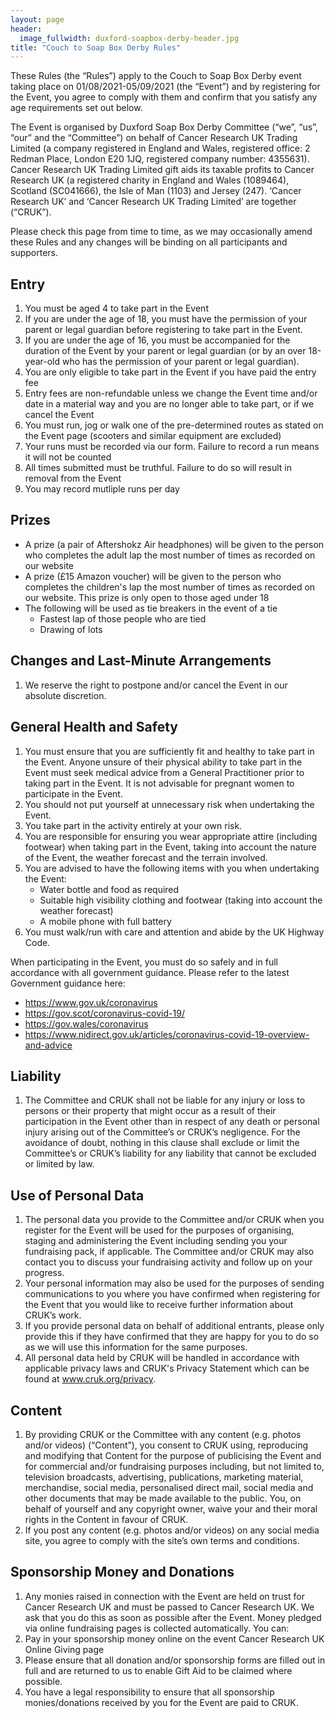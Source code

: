 ```yaml
---
layout: page
header:
  image_fullwidth: duxford-soapbox-derby-header.jpg
title: "Couch to Soap Box Derby Rules"
---
```


These Rules (the “Rules”) apply to the Couch to Soap Box Derby event taking place on 01/08/2021-05/09/2021 (the “Event”) and by registering for the Event, you agree to comply with them and confirm that you satisfy any age requirements set out below.

The Event is organised by Duxford Soap Box Derby Committee (“we”, “us”, “our” and the “Committee”) on behalf of Cancer Research UK Trading Limited (a company registered in England and Wales, registered office: 2 Redman Place, London E20 1JQ, registered company number: 4355631). Cancer Research UK Trading Limited gift aids its taxable profits to Cancer Research UK (a registered charity in England and Wales (1089464), Scotland (SC041666), the Isle of Man (1103) and Jersey (247). ‘Cancer Research UK’ and ‘Cancer Research UK Trading Limited’ are together (“CRUK”).

Please check this page from time to time, as we may occasionally amend these Rules and any changes will be binding on all participants and supporters.

## Entry
1. You must be aged 4 to take part in the Event
2. If you are under the age of 18, you must have the permission of your parent or legal guardian before registering to take part in the Event.
3. If you are under the age of 16, you must be accompanied for the duration of the Event by your parent or legal guardian (or by an over 18-year-old who has the permission of your parent or legal guardian).
4. You are only eligible to take part in the Event if you have paid the entry fee
5. Entry fees are non-refundable unless we change the Event time and/or date in a material way and you are no longer able to take part, or if we cancel the Event 
6. You must run, jog or walk one of the pre-determined routes as stated on the Event page (scooters and similar equipment are excluded)
7. Your runs must be recorded via our form. Failure to record a run means it will not be counted
8. All times submitted must be truthful. Failure to do so will result in removal from the Event
9. You may record mutliple runs per day

## Prizes
- A prize (a pair of Aftershokz Air headphones) will be given to the person who completes the adult lap the most number of times as recorded on our website
- A prize (£15 Amazon voucher) will be given to the person who completes the children's lap the most number of times as recorded on our website. This prize is only open to those aged under 18
- The following will be used as tie breakers in the event of a tie
    - Fastest lap of those people who are tied
    - Drawing of lots

## Changes and Last-Minute Arrangements
1. We reserve the right to postpone and/or cancel the Event in our absolute discretion.

## General Health and Safety
1. You must ensure that you are sufficiently fit and healthy to take part in the Event. Anyone unsure of their physical ability to take part in the Event must seek medical advice from a General Practitioner prior to taking part in the Event. It is not advisable for pregnant women to participate in the Event.
2. You should not put yourself at unnecessary risk when undertaking the Event.
3. You take part in the activity entirely at your own risk.
4. You are responsible for ensuring you wear appropriate attire (including footwear) when taking part in the Event, taking into account the nature of the Event, the weather forecast and the terrain involved. 
5. You are advised to have the following items with you when undertaking the Event:
    * Water bottle and food as required
    * Suitable high visibility clothing and footwear (taking into account the weather forecast)
    * A mobile phone with full battery
5. You must walk/run with care and attention and abide by the UK Highway Code.

When participating in the Event, you must do so safely and in full accordance with all government guidance.  Please refer to the latest Government guidance here:

- https://www.gov.uk/coronavirus
- https://gov.scot/coronavirus-covid-19/ 
- https://gov.wales/coronavirus 
- https://www.nidirect.gov.uk/articles/coronavirus-covid-19-overview-and-advice 

## Liability
1. The Committee and CRUK shall not be liable for any injury or loss to persons or their property that might occur as a result of their participation in the Event other than in respect of any death or personal injury arising out of the Committee’s or CRUK’s negligence. For the avoidance of doubt, nothing in this clause shall exclude or limit the Committee’s or CRUK’s liability for any liability that cannot be excluded or limited by law.

## Use of Personal Data
1. The personal data you provide to the Committee and/or CRUK when you register for the Event will be used for the purposes of organising, staging and administering the Event including sending you your fundraising pack, if applicable. The Committee and/or CRUK may also contact you to discuss your fundraising activity and follow up on your progress.
2. Your personal information may also be used for the purposes of sending communications to you where you have confirmed when registering for the Event that you would like to receive further information about CRUK’s work.
3. If you provide personal data on behalf of additional entrants, please only provide this if they have confirmed that they are happy for you to do so as we will use this information for the same purposes.
4. All personal data held by CRUK will be handled in accordance with applicable privacy laws and CRUK's Privacy Statement which can be found at www.cruk.org/privacy.

## Content
1. By providing CRUK or the Committee with any content (e.g. photos and/or videos) (“Content”), you consent to CRUK using, reproducing and modifying that Content for the purpose of publicising the Event and for commercial and/or fundraising purposes including, but not limited to, television broadcasts, advertising, publications, marketing material, merchandise, social media, personalised direct mail, social media and other documents that may be made available to the public. You, on behalf of yourself and any copyright owner, waive your and their moral rights in the Content in favour of CRUK.
2. If you post any content (e.g. photos and/or videos) on any social media site, you agree to comply with the site’s own terms and conditions.

## Sponsorship Money and Donations
1. Any monies raised in connection with the Event are held on trust for Cancer Research UK and must be passed to Cancer Research UK. We ask that you do this as soon as possible after the Event. Money pledged via online fundraising pages is collected automatically.  You can:
2. Pay in your sponsorship money online on the event Cancer Research UK Online Giving page
3. Please ensure that all donation and/or sponsorship forms are filled out in full and are returned to us to enable Gift Aid to be claimed where possible.
4. You have a legal responsibility to ensure that all sponsorship monies/donations received by you for the Event are paid to CRUK.

